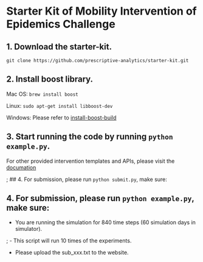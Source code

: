 # Starter Kit of Mobility Intervention of Epidemics Challenge

## 1. Download the starter-kit.

```
git clone https://github.com/prescriptive-analytics/starter-kit.git
```

## 2. Install boost library.

Mac OS: `brew install boost`

Linux: `sudo apt-get install libboost-dev`

Windows: Please refer to [install-boost-build](https://www.boost.org/doc/libs/1_73_0/more/getting_started/windows.html#install-boost-build)

## 3. Start running the code by running `python example.py`.

For other provided intervention templates and APIs, please visit the [documation](https://hzw77-demo.readthedocs.io/en/latest/introduction.html)

; ## 4. For submission, please run `python submit.py`, make sure:

## 4. For submission, please run `python example.py`, make sure:

- You are running the simulation for 840 time steps (60 simulation days in simulator). 

; - This script will run 10 times of the experiments. 

- Please upload the sub_xxx.txt to the website.
